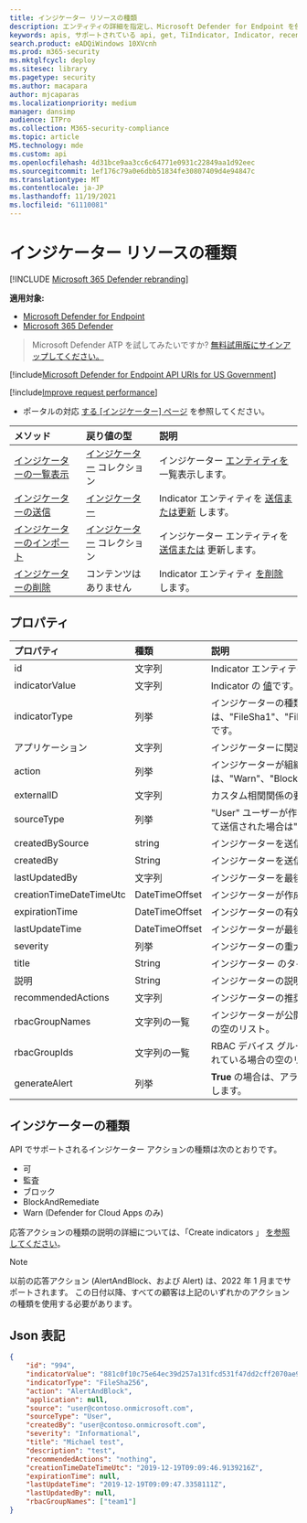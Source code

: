 ```yaml
---
title: インジケーター リソースの種類
description: エンティティの詳細を指定し、Microsoft Defender for Endpoint を使用してインジケーターの有効期限を定義します。
keywords: apis, サポートされている api, get, TiIndicator, Indicator, recent
search.product: eADQiWindows 10XVcnh
ms.prod: m365-security
ms.mktglfcycl: deploy
ms.sitesec: library
ms.pagetype: security
ms.author: macapara
author: mjcaparas
ms.localizationpriority: medium
manager: dansimp
audience: ITPro
ms.collection: M365-security-compliance
ms.topic: article
MS.technology: mde
ms.custom: api
ms.openlocfilehash: 4d31bce9aa3cc6c64771e0931c22849aa1d92eec
ms.sourcegitcommit: 1ef176c79a0e6dbb51834fe30807409d4e94847c
ms.translationtype: MT
ms.contentlocale: ja-JP
ms.lasthandoff: 11/19/2021
ms.locfileid: "61110081"
---
```

# <a name="indicator-resource-type"></a>インジケーター リソースの種類

[!INCLUDE [Microsoft 365 Defender rebranding](../../includes/microsoft-defender.md)]

**適用対象:**

- [Microsoft Defender for Endpoint](https://go.microsoft.com/fwlink/p/?linkid=2154037)
- [Microsoft 365 Defender](https://go.microsoft.com/fwlink/?linkid=2118804)

> Microsoft Defender ATP を試してみたいですか? [無料試用版にサインアップしてください。](https://signup.microsoft.com/create-account/signup?products=7f379fee-c4f9-4278-b0a1-e4c8c2fcdf7e&ru=https://aka.ms/MDEp2OpenTrial?ocid=docs-wdatp-exposedapis-abovefoldlink)

[!include[Microsoft Defender for Endpoint API URIs for US Government](../../includes/microsoft-defender-api-usgov.md)]

[!include[Improve request performance](../../includes/improve-request-performance.md)]

- ポータルの対応 [する [インジケーター] ページ](https://securitycenter.windows.com/preferences2/custom_ti_indicators/files) を参照してください。

メソッド|戻り値の型|説明
:---|:---|:---
[インジケーターの一覧表示](get-ti-indicators-collection.md)|[インジケーター](ti-indicator.md) コレクション|インジケーター [エンティティを](ti-indicator.md) 一覧表示します。
[インジケーターの送信](post-ti-indicator.md)|[インジケーター](ti-indicator.md)|Indicator エンティティを [送信または更新](ti-indicator.md) します。
[インジケーターのインポート](import-ti-indicators.md)|[インジケーター](ti-indicator.md) コレクション|インジケーター エンティティを [送信または](ti-indicator.md) 更新します。
[インジケーターの削除](delete-ti-indicator-by-id.md)|コンテンツはありません|Indicator エンティティ [を削除](ti-indicator.md) します。

## <a name="properties"></a>プロパティ

プロパティ|種類|説明
:---|:---|:---
id|文字列|Indicator エンティティ [の](ti-indicator.md) ID。
indicatorValue|文字列|Indicator の [値](ti-indicator.md)です。
indicatorType|列挙|インジケーターの種類。 指定できる値は、"FileSha1"、"FileSha256"、"FileMd5"、"CertificateThumbprint"、"IpAddress"、"DomainName"、"Url" です。
アプリケーション|文字列|インジケーターに関連付けられているアプリケーション。
action|列挙|インジケーターが組織内で検出される場合に実行されるアクション。 指定できる値は、"Warn"、"Block"、"Audit"、"Alert"、"AlertAndBlock"、"BlockAndRemediate"、"Allowed" です。
|externalID|文字列|カスタム相関関係の要求で顧客が送信できる ID。|
sourceType|列挙|"User" ユーザーが作成したインジケーター (ポータルなど) の場合、API を介して自動アプリケーションを使用して送信された場合は"AadApp"。
createdBySource|string|インジケーターを送信したユーザー/アプリケーションの名前。
createdBy|String|インジケーターを送信したユーザー/アプリケーションの一意の ID。
lastUpdatedBy|文字列|インジケーターを最後に更新したユーザー/アプリケーションの ID。
creationTimeDateTimeUtc|DateTimeOffset|インジケーターが作成された日時。
expirationTime|DateTimeOffset|インジケーターの有効期限。
lastUpdateTime|DateTimeOffset|インジケーターが最後に更新された時刻。
severity|列挙|インジケーターの重大度。 指定できる値は、"Informational"、"Low"、"Medium"、"High" です。
title|String|インジケーター のタイトル。
説明|String|インジケーターの説明。
recommendedActions|文字列|インジケーターの推奨アクション。
rbacGroupNames|文字列の一覧|インジケーターが公開され、アクティブな RBAC デバイス グループ名。 すべてのデバイスに公開されている場合の空のリスト。
rbacGroupIds|文字列の一覧|RBAC デバイス グループ ID は、インジケーターが公開され、アクティブな場所です。 すべてのデバイスに公開されている場合の空のリスト。
generateAlert|列挙|**True** の場合は、アラートの生成が必要です。 **このインジケーターが** アラートを生成しない場合は False を指定します。

## <a name="indicator-types"></a>インジケーターの種類

API でサポートされるインジケーター アクションの種類は次のとおりです。

- 可
- 監査
- ブロック
- BlockAndRemediate
- Warn (Defender for Cloud Apps のみ)

応答アクションの種類の説明の詳細については、「Create indicators 」 [を参照してください](manage-indicators.md)。

> [!Note]
>
> 以前の応答アクション (AlertAndBlock、および Alert) は、2022 年 1 月までサポートされます。 この日付以降、すべての顧客は上記のいずれかのアクションの種類を使用する必要があります。

## <a name="json-representation"></a>Json 表記

```json
{
    "id": "994",
    "indicatorValue": "881c0f10c75e64ec39d257a131fcd531f47dd2cff2070ae94baa347d375126fd",
    "indicatorType": "FileSha256",
    "action": "AlertAndBlock",
    "application": null,
    "source": "user@contoso.onmicrosoft.com",
    "sourceType": "User",
    "createdBy": "user@contoso.onmicrosoft.com",
    "severity": "Informational",
    "title": "Michael test",
    "description": "test",
    "recommendedActions": "nothing",
    "creationTimeDateTimeUtc": "2019-12-19T09:09:46.9139216Z",
    "expirationTime": null,
    "lastUpdateTime": "2019-12-19T09:09:47.3358111Z",
    "lastUpdatedBy": null,
    "rbacGroupNames": ["team1"]
}
```
